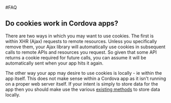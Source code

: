 #FAQ

## Do cookies work in Cordova apps?

There are two ways in which you may want to use cookies. The first is within XHR (Ajax) requests to remote resources. Unless you specifically remove them, your Ajax library will automatically use cookies in subsequent calls to remote APIs and resources you request. So given that some API returns a cookie required for future calls, you can assume it will be automatically sent when your app hits it again.

The other way your app may desire to use cookies is locally - ie within the app itself. This does not make sense within a Cordova app as it isn't running on a proper web server itself. If your intent is simply to store data for the app then you should make use the various [existing methods](http://cordova.apache.org/docs/en/4.0.0/cordova_storage_storage.md.html#Storage) to store data locally.
